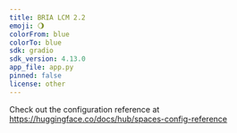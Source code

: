 ```yaml
---
title: BRIA LCM 2.2
emoji: 🌖
colorFrom: blue
colorTo: blue
sdk: gradio
sdk_version: 4.13.0
app_file: app.py
pinned: false
license: other
---
```


Check out the configuration reference at https://huggingface.co/docs/hub/spaces-config-reference

